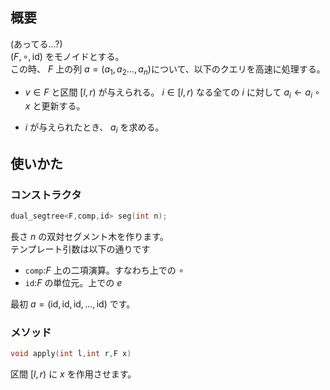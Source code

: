 ## 概要
(あってる...?)\
$(F,\circ,\text{id})$ をモノイドとする。\
この時、 $F$ 上の列 $a=(a_1,a_2\dots,a_n)$について、以下のクエリを高速に処理する。
- $v\in F$ と区間 $[l,r)$ が与えられる。 $i\in [l,r)$ なる全ての $i$ に対して $a_i\leftarrow a_i\circ x$ と更新する。

- $i$ が与えられたとき、 $a_i$ を求める。
## 使いかた
### コンストラクタ
```cpp
dual_segtree<F,comp,id> seg(int n);
```
長さ $n$ の双対セグメント木を作ります。\
テンプレート引数は以下の通りです
- `comp`:$F$ 上の二項演算。すなわち上での $\circ$
- `id`:$F$ の単位元。上での $e$

最初 $a=(\text{id},\text{id},\text{id},\dots,\text{id})$ です。
### メソッド
```cpp
void apply(int l,int r,F x)
```
区間 $[l,r)$ に $x$ を作用させます。
